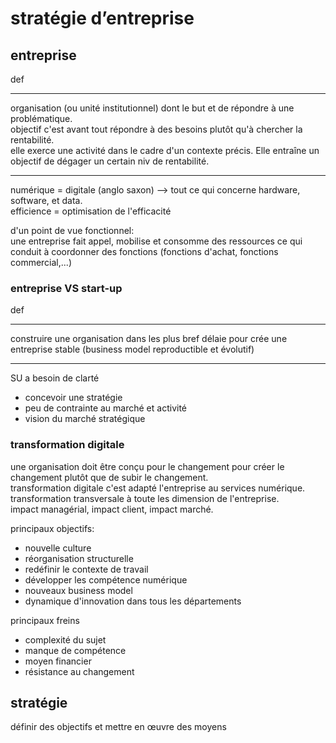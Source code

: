 # stratégie d’entreprise

## entreprise
def
___
organisation (ou unité institutionnel) dont le but et de répondre à une problématique.   
objectif c'est avant tout répondre à des besoins plutôt qu'à chercher la rentabilité.   
elle exerce une activité dans le cadre d'un contexte précis.
Elle entraîne un objectif de dégager un certain niv de rentabilité.
___
numérique = digitale (anglo saxon) --> tout ce qui concerne hardware, software, et data.   
efficience = optimisation de l'efficacité   

d'un point de vue fonctionnel:   
une entreprise fait appel, mobilise et consomme des ressources ce qui conduit à coordonner des fonctions (fonctions d'achat, fonctions commercial,...)

### entreprise VS start-up
def
___
construire une organisation dans les plus bref délaie pour crée une entreprise stable (business model reproductible et évolutif)
___
SU a besoin de clarté
- concevoir une stratégie
- peu de contrainte au marché et activité
- vision du marché stratégique

### transformation digitale
une organisation doit être conçu pour le changement pour créer le changement plutôt que de subir le changement.   
transformation digitale c'est adapté l'entreprise au services numérique.   
transformation transversale à toute les dimension de l'entreprise.   
impact managérial, impact client, impact marché.   

principaux objectifs:   
- nouvelle culture
- réorganisation structurelle
- redéfinir le contexte de travail
- développer les compétence numérique
- nouveaux business model
- dynamique d'innovation dans tous les départements

principaux freins
- complexité du sujet
- manque de compétence
- moyen financier
- résistance au changement

## stratégie
définir des objectifs et mettre en œuvre des moyens
